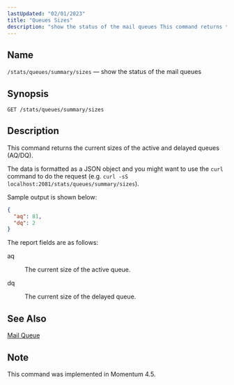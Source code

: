 ```yaml
---
lastUpdated: "02/01/2023"
title: "Queues Sizes"
description: "show the status of the mail queues This command returns the current sizes of the active and delayed queues AQ DQ The data is formatted as a JSON object and you might want to use the curl command to do the request"
---
```


<a name="http_api_stats.queues_summary_sizes"></a>
## Name

`/stats/queues/summary/sizes` — show the status of the mail queues

## Synopsis

`GET /stats/queues/summary/sizes`

<a name="TODO"></a>

## Description

This command returns the current sizes of the active and delayed queues (AQ/DQ).

The data is formatted as a JSON object and you might want to use the `curl` command to do the request (e.g. `curl -sS localhost:2081/stats/queues/summary/sizes`).

Sample output is shown below:

```json
{
  "aq": 81,
  "dq": 2
}
```

The report fields are as follows:

<dl class="variablelist">

<dt>aq</dt>

<dd>

The current size of the active queue.

</dd>

<dt>dq</dt>

<dd>

The current size of the delayed queue.

</dd>

</dl>

## See Also

[Mail Queue](/momentum/4/http-api-stats/queues-mailq)

## Note

This command was implemented in Momentum 4.5.
